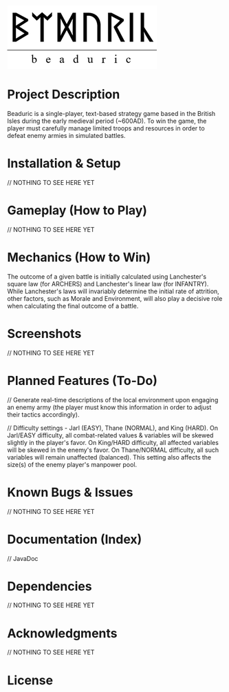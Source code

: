 ![Logo](src/resources/logo.png)
# Project Description
Beaduric is a single-player, text-based strategy game based in the British Isles during the early medieval period (~600AD). To win the game, the player must carefully manage limited troops and resources in order to defeat enemy armies in simulated battles.
# Installation & Setup
// NOTHING TO SEE HERE YET
# Gameplay (How to Play)
// NOTHING TO SEE HERE YET
# Mechanics (How to Win)
The outcome of a given battle is initially calculated using Lanchester's square law (for ARCHERS) and Lanchester's linear law (for INFANTRY). While Lanchester's laws will invariably determine the initial rate of attrition, other factors, such as Morale and Environment, will also play a decisive role when calculating the final outcome of a battle.
# Screenshots
// NOTHING TO SEE HERE YET
# Planned Features (To-Do)
// Generate real-time descriptions of the local environment upon engaging an enemy army (the player must know this information in order to adjust their tactics accordingly).

// Difficulty settings - Jarl (EASY), Thane (NORMAL), and King (HARD). On Jarl/EASY difficulty, all combat-related values & variables will be skewed slightly in the player's favor. On King/HARD difficulty, all affected variables will be skewed in the enemy's favor. On Thane/NORMAL difficulty, all such variables will remain unaffected (balanced). This setting also affects the size(s) of the enemy player's manpower pool.
# Known Bugs & Issues
// NOTHING TO SEE HERE YET
# Documentation (Index)
// JavaDoc
# Dependencies
// NOTHING TO SEE HERE YET
# Acknowledgments
// NOTHING TO SEE HERE YET
# License
